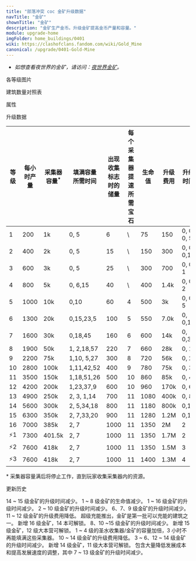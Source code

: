 ```yaml
---
title: "部落冲突 coc 金矿升级数据"
navTitle: "金矿"
shownTitle: "金矿"
description: "金矿生产金币。升级金矿提高金币产量和容量。"
module: upgrade-home
imgFolder: home_buildings/0401
wiki: https://clashofclans.fandom.com/wiki/Gold_Mine
canonical: /upgrade/0401-Gold-Mine
---
```


- *如想查看夜世界的金矿，请访问：[夜世界金矿](/upgrade/1201-Gold-Mine)。*

<UnitInfo :folder="$frontmatter.imgFolder" imgSrc="Gold_Mine16.png" :imgAlt="$frontmatter.navTitle" :description="$frontmatter.description" :isSmallImg="true" />

<SmallTitle>各等级图片</SmallTitle>

<Panel>
    <UnitImgGroup :folder="$frontmatter.imgFolder">
        <UnitImg imgTitle="1 级" imgSrc="Gold_Mine1.png" />
        <UnitImg imgTitle="2 级" imgSrc="Gold_Mine2.png" />
        <UnitImg imgTitle="3 级" imgSrc="Gold_Mine3.png" />
        <UnitImg imgTitle="4 级" imgSrc="Gold_Mine4.png" />
        <UnitImg imgTitle="5 级" imgSrc="Gold_Mine5.png" />
        <UnitImg imgTitle="6 级" imgSrc="Gold_Mine6.png" />
        <UnitImg imgTitle="7 级" imgSrc="Gold_Mine7.png" />
        <UnitImg imgTitle="8 级" imgSrc="Gold_Mine8.png" />
        <UnitImg imgTitle="9 级" imgSrc="Gold_Mine9.png" />
        <UnitImg imgTitle="10 级" imgSrc="Gold_Mine10.png" />
        <UnitImg imgTitle="11 级" imgSrc="Gold_Mine11.png" />
        <UnitImg imgTitle="12 级" imgSrc="Gold_Mine12.png" />
        <UnitImg imgTitle="13 级" imgSrc="Gold_Mine13.png" />
        <UnitImg imgTitle="14 级" imgSrc="Gold_Mine14.png" />
        <UnitImg imgTitle="15 级" imgSrc="Gold_Mine15.png" />
        <UnitImg imgTitle="16 级" imgSrc="Gold_Mine16.png" />
    </UnitImgGroup>
</Panel>

<SmallTitle>建筑数量对照表</SmallTitle>

<BuildingNum>
    <BuildingNumRow title="大本等级" num="1, 2, 3, 4, 5, 6 - 8, 9 - 17" />
    <BuildingNumRow title="建筑数量" num="1, 2, 3, 4, 5,     6,      7" />
</BuildingNum>

<SmallTitle>属性</SmallTitle>

<UnitProperties>
    <UnitProperty pKey="占地面积" pValue="3×3" />
    <UnitProperty pKey="判定面积" pValue="2×2" :isJudgeSquare="true" />
    <UnitProperty pKey="掠夺比例" pValue="50% (无上限)" />
</UnitProperties>

<SmallTitle>升级数据</SmallTitle>

<script setup>
const tableExtraInfo = [
    {
        "column": 2,
        "type": "number",
        "icon": "Gold",
        "noGoldPass": true
    },
    {
        "column": 3,
        "type": "time",
        "gpClass": "building",
        "noGoldPass": true
    },
    {
        "column": 7,
        "type": "cost",
        "gpClass": "building",
        "icon": "Elixir"
    },
    {
        "column": 8,
        "type": "time",
        "gpClass": "building"
    },
    {
        "column": 9,
        "type": "exp",
        "icon": "Exp"
    }
];
</script>

<UnitTable :tableExtraInfo="tableExtraInfo">

| 等级 |每小时产量|采集器<br>容量<sup>*</sup>|填满容量<br>所需时间|出现收集标志<br>时的储量|每个采集器<br>提速所需宝石|  生命值  | 升级费用 |   升级时间   |升级后可<br>获得的经验| 所需<br>大本等级 |
| ---- |  ----   |           ---           |        ---       |          ---          |          ---           |    ---  |   ---   |     ---     |        ---         |        ---      |
|   1  |   200   |            1k           |    0, 5          |            6          |            \           |     75  |    150  |  0, 0, 0, 5 |                    |         1       |
|   2  |   400   |            2k           |    0, 5          |           15          |            \           |    150  |    300  |  0, 0, 0,15 |                    |         1       |
|   3  |   600   |            3k           |    0, 5          |           25          |            \           |    300  |    700  |  0, 0, 1    |                    |         2       |
|   4  |   800   |            5k           |    0, 6,15       |           40          |            \           |    400  |   1.4k  |  0, 0, 2    |                    |         2       |
|   5  |  1000   |           10k           |    0,10          |           60          |            4           |    500  |     3k  |  0, 0, 5    |                    |         3       |
|   6  |  1300   |           20k           |    0,15,23,5     |          100          |            5           |    550  |   7.0k  |  0, 0,15    |                    |         3       |
|   7  |  1600   |           30k           |    0,18,45       |          160          |            6           |    600  |    14k  |  0, 0,30    |                    |         4       |
|   8  |  1900   |           50k           |    1, 2,18,57    |          220          |            7           |    660  |    28k  |  0, 1       |                    |         4       |
|   9  |  2200   |           75k           |    1,10, 5,27    |          300          |            8           |    720  |    56k  |  0, 2       |                    |         5       |
|  10  |  2800   |          100k           |    1,11,42,52    |          400          |            9           |    780  |    75k  |  0, 3       |                    |         5       |
|  11  |  3500   |          150k           |    1,18,51,26    |          500          |           10           |    860  |    85k  |  0, 4       |                    |         7       |
|  12  |  4200   |          200k           |    1,23,37,9     |          600          |           10           |    960  |   170k  |  0, 6       |                    |         8       |
|  13  |  4900   |          250k           |    2, 3, 1,14    |          700          |           11           |   1080  |   400k  |  0, 8       |                    |        10       |
|  14  |  5600   |          300k           |    2, 5,34,18    |          800          |           11           |   1180  |   800k  |  0,10       |                    |        11       |
|  15  |  6300   |          350k           |    2, 7,33,20    |          900          |           11           |   1280  |   1.2M  |  0,18       |                    |        12       |
|  16  |  7000   |          385k           |    2, 7          |         1000          |           11           |   1350  |     2M  |  2          |                    |        14       |
| ⚡1  |  7300   |        401.5k           |    2, 7          |         1000          |           11           |   1350  |   1.7M  |  2          |                    |        16       |
| ⚡2  |  7600   |          418k           |    2, 7          |         1000          |           11           |   1350  |   1.5M  |  3          |                    |        16       |
| ⚡3  |  7600   |          418k           |    2, 7          |         1000          |           11           |   1400  |   1.3M  |  4          |                    |        16       |
</UnitTable>

\* 采集器容量满后将停止工作，直到玩家收集采集器内的资源。

<SmallTitle>更新历史</SmallTitle>

<Timeline>
    <TimelineItem date="2025/10/06">
        <TimelineRow>14 ~ 15 级金矿的升级时间减少。</TimelineRow>
    </TimelineItem>
    <TimelineItem date="2025/06/16">
        <TimelineRow>1 ~ 8 级金矿的生命值减少。</TimelineRow>
    </TimelineItem>
    <TimelineItem date="2025/03/24">
        <TimelineRow>1 ~ 16 级金矿的升级时间减少。</TimelineRow>
    </TimelineItem>
    <TimelineItem date="2025/02/10">
        <TimelineRow>2 ~ 10 级金矿的升级时间减少。</TimelineRow>
    </TimelineItem>
    <TimelineItem date="2024/11/25">
        <TimelineRow>6、7、9 级金矿的升级时间减少。</TimelineRow>
        <TimelineRow>11 ~ 12 级金矿的升级费用降低。</TimelineRow>
    </TimelineItem>
    <TimelineItem date="2024/09/09">
        <TimelineRow>超级充能推出，金矿是第一批可以充能的建筑之一。</TimelineRow>
    </TimelineItem>
    <TimelineItem date="2024/02/27">
        <TimelineRow>新增 16 级金矿，14 本可解锁。</TimelineRow>
    </TimelineItem>
    <TimelineItem date="2023/12/12">
        <TimelineRow>8、10 ~15 级金矿的升级时间减少。</TimelineRow>
    </TimelineItem>
    <TimelineItem date="2021/12/09">
        <TimelineRow>新增 15 级金矿，12 级大本营可解锁。</TimelineRow>
    </TimelineItem>
    <TimelineItem date="2021/04/12">
        <TimelineRow>1 ~ 4 级的圣水收集器/金矿的容量加倍，3 小时不再能填满这些采集器。</TimelineRow>
        <TimelineRow>10 ~ 14 级金矿的升级费用降低。</TimelineRow>
        <TimelineRow>3 ~ 6、12 ~ 14 级金矿的升级时间减少。</TimelineRow>
    </TimelineItem>
    <TimelineItem date="2020/03/30">
        <TimelineRow>新增 14 级金矿，11 级大本营可解锁。</TimelineRow>
    </TimelineItem>
    <TimelineItem date="2019/04/02">
        <TimelineRow>包含大量降低发展成本和提高发展速度的调整，其中 7 ~ 13 级金矿的升级时间减少。</TimelineRow>
    </TimelineItem>
    <TimelineItem :historyBottom="true" />
</Timeline>
